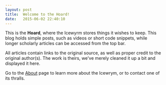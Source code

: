 ```yaml
---
layout: post
title:  Welcome to the Hoard!
date:   2015-06-02 22:40:10
---
```

This is the __Hoard__, where the Icewyrm stores things it wishes to keep. This blog holds simple posts, such as videos or short code snippets, while longer scholarly articles can be accessed from the top bar.

All articles contain links to the original source, as well as proper credit to the original author(s). The work is theirs, we've merely cleaned it up a bit and displayed it here.

Go to the [About](/About/) page to learn more about the Icewrym, or to contact one of its thralls.